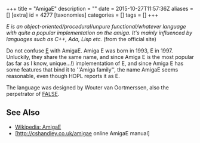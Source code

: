 +++
title = "AmigaE"
description = ""
date = 2015-10-27T11:57:36Z
aliases = []
[extra]
id = 4277
[taxonomies]
categories = []
tags = []
+++


<cite>E is an object-oriented/procedural/unpure functional/whatever language with quite a popular implementation on the amiga. It's mainly influenced by languages such as C++, Ada, Lisp etc.</cite> (from the official site)

Do not confuse [E](https://rosettacode.org/wiki/E) with AmigaE. Amiga E was born in 1993, E in 1997. Unluckily, they share the same name, and since Amiga E is the most popular (as far as I know, unique...!) implementation of E, and since Amiga E has some features that bind it to ''Amiga family'', the name AmigaE seems reasonable, even though HOPL reports it as E.

The language was designed by Wouter van Oortmerssen, also the perpetrator of [FALSE](https://rosettacode.org/wiki/FALSE).

## See Also
* [Wikipedia: AmigaE](https://en.wikipedia.org/wiki/Amiga_E)
* [http://cshandley.co.uk/amigae online AmigaE manual]
